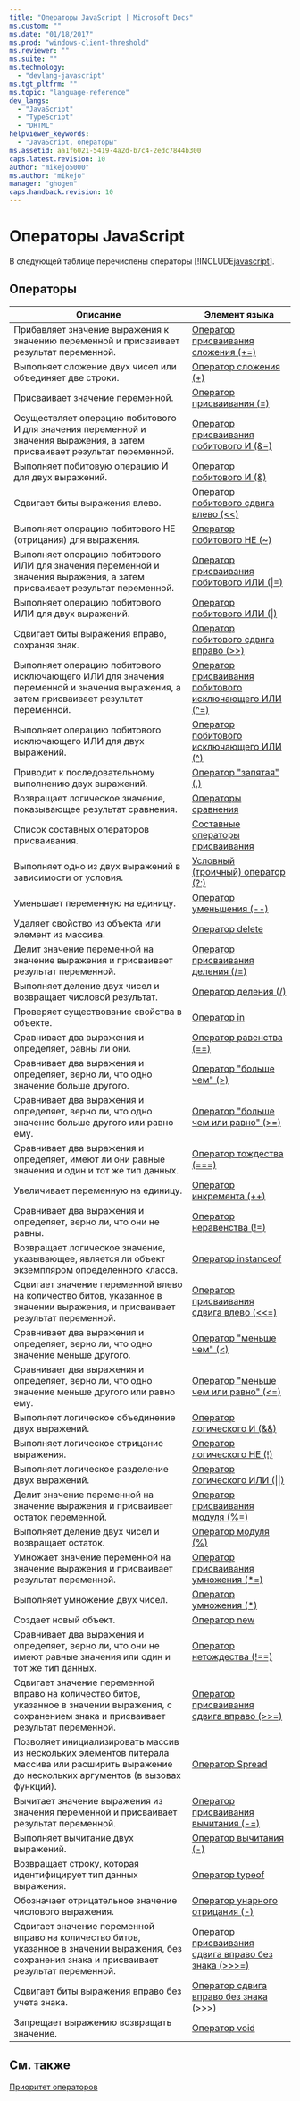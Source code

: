 ```yaml
---
title: "Операторы JavaScript | Microsoft Docs"
ms.custom: ""
ms.date: "01/18/2017"
ms.prod: "windows-client-threshold"
ms.reviewer: ""
ms.suite: ""
ms.technology: 
  - "devlang-javascript"
ms.tgt_pltfrm: ""
ms.topic: "language-reference"
dev_langs: 
  - "JavaScript"
  - "TypeScript"
  - "DHTML"
helpviewer_keywords: 
  - "JavaScript, операторы"
ms.assetid: aa1f6021-5419-4a2d-b7c4-2edc7844b300
caps.latest.revision: 10
author: "mikejo5000"
ms.author: "mikejo"
manager: "ghogen"
caps.handback.revision: 10
---
```

# Операторы JavaScript
В следующей таблице перечислены операторы [!INCLUDE[javascript](../../javascript/includes/javascript-md.md)].  
  
## Операторы  
  
|Описание|Элемент языка|  
|--------------|-------------------|  
|Прибавляет значение выражения к значению переменной и присваивает результат переменной.|[Оператор присваивания сложения \(\+\=\)](../../javascript/reference/addition-assignment-operator-decrement-equal-javascript.md)|  
|Выполняет сложение двух чисел или объединяет две строки.|[Оператор сложения \(\+\)](../../javascript/reference/addition-operator-decrement-javascript.md)|  
|Присваивает значение переменной.|[Оператор присваивания \(\=\)](../../javascript/reference/assignment-operator-decrement-equal-javascript.md)|  
|Осуществляет операцию побитового И для значения переменной и значения выражения, а затем присваивает результат переменной.|[Оператор присваивания побитового И \(&\=\)](../../javascript/reference/bitwise-and-assignment-operator-decrement-equal-javascript.md)|  
|Выполняет побитовую операцию И для двух выражений.|[Оператор побитового И \(&\)](../../javascript/reference/bitwise-and-operator-decrement-javascript.md)|  
|Сдвигает биты выражения влево.|[Оператор побитового сдвига влево \(\<\<\)](../../javascript/reference/bitwise-left-shift-operator-decrement-javascript.md)|  
|Выполняет операцию побитового НЕ \(отрицания\) для выражения.|[Оператор побитового НЕ \(~\)](../../javascript/reference/bitwise-not-operator-decrement-tilde-javascript.md)|  
|Выполняет операцию побитового ИЛИ для значения переменной и значения выражения, а затем присваивает результат переменной.|[Оператор присваивания побитового ИЛИ \(&#124;\=\)](../../javascript/reference/bitwise-or-assignment-operator-decrement-equal-javascript.md)|  
|Выполняет операцию побитового ИЛИ для двух выражений.|[Оператор побитового ИЛИ \(&#124;\)](../../javascript/reference/bitwise-or-operator-decrement-javascript.md)|  
|Сдвигает биты выражения вправо, сохраняя знак.|[Оператор побитового сдвига вправо \(\>\>\)](../../javascript/reference/bitwise-right-shift-operator-decrement-javascript.md)|  
|Выполняет операцию побитового исключающего ИЛИ для значения переменной и значения выражения, а затем присваивает результат переменной.|[Оператор присваивания побитового исключающего ИЛИ \(^\=\)](../../javascript/reference/bitwise-xor-assignment-operator-decrement-hat-equal-javascript.md)|  
|Выполняет операцию побитового исключающего ИЛИ для двух выражений.|[Оператор побитового исключающего ИЛИ \(^\)](../../javascript/reference/bitwise-xor-operator-decrement-hat-javascript.md)|  
|Приводит к последовательному выполнению двух выражений.|[Оператор "запятая" \(,\)](../../javascript/reference/comma-operator-decrement-javascript.md)|  
|Возвращает логическое значение, показывающее результат сравнения.|[Операторы сравнения](../../javascript/reference/comparison-operators-javascript.md)|  
|Список составных операторов присваивания.|[Составные операторы присваивания](../../javascript/reference/compound-assignment-operators-javascript.md)|  
|Выполняет одно из двух выражений в зависимости от условия.|[Условный \(троичный\) оператор \(?:\)](../../javascript/reference/conditional-ternary-operator-decrement-javascript.md)|  
|Уменьшает переменную на единицу.|[Оператор уменьшения \(\-\-\)](../../javascript/reference/increment-and-decrement-operators-javascript.md)|  
|Удаляет свойство из объекта или элемент из массива.|[Оператор delete](../../javascript/reference/delete-operator-decrementjavascript.md)|  
|Делит значение переменной на значение выражения и присваивает результат переменной.|[Оператор присваивания деления \(\/\=\)](../../javascript/reference/division-assignment-operator-decrement-equal-javascript.md)|  
|Выполняет деление двух чисел и возвращает числовой результат.|[Оператор деления \(\/\)](../../javascript/reference/division-operator-decrement-javascript.md)|  
|Проверяет существование свойства в объекте.|[Оператор in](../../javascript/reference/in-operator-decrementjavascript.md)|  
|Сравнивает два выражения и определяет, равны ли они.|[Оператор равенства \(\=\=\)](../../javascript/reference/comparison-operators-javascript.md)|  
|Сравнивает два выражения и определяет, верно ли, что одно значение больше другого.|[Оператор "больше чем" \(\>\)](../../javascript/reference/comparison-operators-javascript.md)|  
|Сравнивает два выражения и определяет, верно ли, что одно значение больше другого или равно ему.|[Оператор "больше чем или равно" \(\>\=\)](../../javascript/reference/comparison-operators-javascript.md)|  
|Сравнивает два выражения и определяет, имеют ли они равные значения и один и тот же тип данных.|[Оператор тождества \(\=\=\=\)](../../javascript/reference/comparison-operators-javascript.md)|  
|Увеличивает переменную на единицу.|[Оператор инкремента \(\+\+\)](../../javascript/reference/increment-and-decrement-operators-javascript.md)|  
|Сравнивает два выражения и определяет, верно ли, что они не равны.|[Оператор неравенства \(\!\=\)](../../javascript/reference/comparison-operators-javascript.md)|  
|Возвращает логическое значение, указывающее, является ли объект экземпляром определенного класса.|[Оператор instanceof](../../javascript/reference/instanceof-operator-decrementjavascript.md)|  
|Сдвигает значение переменной влево на количество битов, указанное в значении выражения, и присваивает результат переменной.|[Оператор присваивания сдвига влево \(\<\<\=\)](../../javascript/reference/left-shift-assignment-operator-decrement-equal-javascript.md)|  
|Сравнивает два выражения и определяет, верно ли, что одно значение меньше другого.|[Оператор "меньше чем" \(\<\)](../../javascript/reference/comparison-operators-javascript.md)|  
|Сравнивает два выражения и определяет, верно ли, что одно значение меньше другого или равно ему.|[Оператор "меньше чем или равно" \(\<\=\)](../../javascript/reference/comparison-operators-javascript.md)|  
|Выполняет логическое объединение двух выражений.|[Оператор логического И \(&&\)](../../javascript/reference/logical-and-operator-decrement-javascript.md)|  
|Выполняет логическое отрицание выражения.|[Оператор логического НЕ \(\!\)](../../javascript/reference/logical-not-operator-decrement-exclpt-javascript.md)|  
|Выполняет логическое разделение двух выражений.|[Оператор логического ИЛИ \(&#124;&#124;\)](../../javascript/reference/logical-or-operator-decrement-javascript.md)|  
|Делит значение переменной на значение выражения и присваивает остаток переменной.|[Оператор присваивания модуля \(%\=\)](../../javascript/reference/modulus-assignment-operator-decrement-javascript.md)|  
|Выполняет деление двух чисел и возвращает остаток.|[Оператор модуля \(%\)](../../javascript/reference/modulus-operator-decrementjavascript.md)|  
|Умножает значение переменной на значение выражения и присваивает результат переменной.|[Оператор присваивания умножения \(\*\=\)](../../javascript/reference/multiplication-assignment-operator-decrement-equal-javascript.md)|  
|Выполняет умножение двух чисел.|[Оператор умножения \(\*\)](../../javascript/reference/multiplication-operator-decrement-javascript.md)|  
|Создает новый объект.|[Оператор new](../../javascript/reference/new-operator-decrementjavascript.md)|  
|Сравнивает два выражения и определяет, верно ли, что они не имеют равные значения или один и тот же тип данных.|[Оператор нетождества \(\!\=\=\)](../../javascript/reference/comparison-operators-javascript.md)|  
|Сдвигает значение переменной вправо на количество битов, указанное в значении выражения, с сохранением знака и присваивает результат переменной.|[Оператор присваивания сдвига вправо \(\>\>\=\)](../../javascript/reference/right-shift-assignment-operator-decrement-equal-javascript.md)|  
|Позволяет инициализировать массив из нескольких элементов литерала массива или расширить выражение до нескольких аргументов \(в вызовах функций\).|[Оператор Spread](../../javascript/reference/spread-operator-decrement-dot-dot-dot-javascript.md)|  
|Вычитает значение выражения из значения переменной и присваивает результат переменной.|[Оператор присваивания вычитания \(\-\=\)](../../javascript/reference/subtraction-assignment-operator-decrement-equal-javascript.md)|  
|Выполняет вычитание двух выражений.|[Оператор вычитания \(\-\)](../../javascript/reference/subtraction-operator-decrement-javascript.md)|  
|Возвращает строку, которая идентифицирует тип данных выражения.|[Оператор typeof](../../javascript/reference/typeof-operator-decrementjavascript.md)|  
|Обозначает отрицательное значение числового выражения.|[Оператор унарного отрицания \(\-\)](../../javascript/reference/subtraction-operator-decrement-javascript.md)|  
|Сдвигает значение переменной вправо на количество битов, указанное в значении выражения, без сохранения знака и присваивает результат переменной.|[Оператор присваивания сдвига вправо без знака \(\>\>\>\=\)](../../javascript/reference/unsigned-right-shift-assignment-operator-decrement-equal-javascript.md)|  
|Сдвигает биты выражения вправо без учета знака.|[Оператор сдвига вправо без знака \(\>\>\>\)](../../javascript/reference/unsigned-right-shift-operator-decrement-javascript.md)|  
|Запрещает выражению возвращать значение.|[Оператор void](../../javascript/reference/void-operator-decrementjavascript.md)|  
  
## См. также  
 [Приоритет операторов](../../javascript/operator-subtractprecedence-javascript.md)